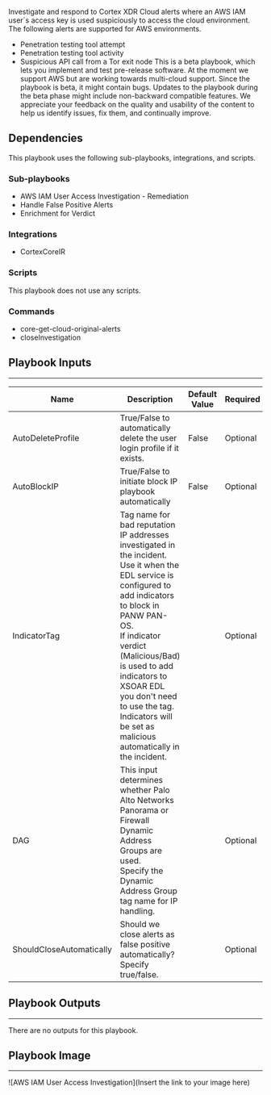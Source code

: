 Investigate and respond to Cortex XDR Cloud alerts where an AWS IAM user`s access key is used suspiciously to access the cloud environment. 
The following alerts are supported for AWS environments.
- Penetration testing tool attempt
- Penetration testing tool activity
- Suspicious API call from a Tor exit node
 This is a beta playbook, which lets you implement and test pre-release software. At the moment we support AWS but are working towards multi-cloud support. Since the playbook is beta, it might contain bugs. Updates to the playbook during the beta phase might include non-backward compatible features. We appreciate your feedback on the quality and usability of the content to help us identify issues, fix them, and continually improve.


## Dependencies
This playbook uses the following sub-playbooks, integrations, and scripts.

### Sub-playbooks
* AWS IAM User Access Investigation - Remediation
* Handle False Positive Alerts
* Enrichment for Verdict

### Integrations
* CortexCoreIR

### Scripts
This playbook does not use any scripts.

### Commands
* core-get-cloud-original-alerts
* closeInvestigation

## Playbook Inputs
---

| **Name** | **Description** | **Default Value** | **Required** |
| --- | --- | --- | --- |
| AutoDeleteProfile | True/False to automatically delete the user login profile if it exists. | False | Optional |
| AutoBlockIP | True/False to initiate block IP playbook automatically  | False | Optional |
| IndicatorTag | Tag name for bad reputation IP addresses investigated in the incident.<br/>Use it when the EDL service is configured to add indicators to block in PANW PAN-OS.<br/>If indicator verdict \(Malicious/Bad\) is used to add indicators to XSOAR EDL you don't need to use the tag. Indicators will be set as malicious automatically in the incident. |  | Optional |
| DAG | This input determines whether Palo Alto Networks Panorama or Firewall Dynamic Address Groups are used.<br/>Specify the Dynamic Address Group tag name for IP handling. |  | Optional |
| ShouldCloseAutomatically | Should we close alerts as false positive automatically? Specify true/false. |  | Optional |

## Playbook Outputs
---
There are no outputs for this playbook.

## Playbook Image
---
![AWS IAM User Access Investigation](Insert the link to your image here)